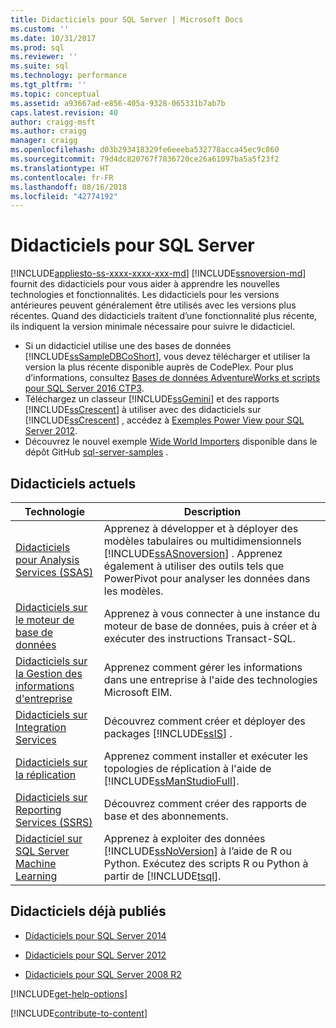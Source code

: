 ```yaml
---
title: Didacticiels pour SQL Server | Microsoft Docs
ms.custom: ''
ms.date: 10/31/2017
ms.prod: sql
ms.reviewer: ''
ms.suite: sql
ms.technology: performance
ms.tgt_pltfrm: ''
ms.topic: conceptual
ms.assetid: a93667ad-e856-405a-9328-065331b7ab7b
caps.latest.revision: 40
author: craigg-msft
ms.author: craigg
manager: craigg
ms.openlocfilehash: d03b293418329fe6eeeba532778acca45ec9c860
ms.sourcegitcommit: 79d4dc820767f7836720ce26a61097ba5a5f23f2
ms.translationtype: HT
ms.contentlocale: fr-FR
ms.lasthandoff: 08/16/2018
ms.locfileid: "42774192"
---
```

# <a name="tutorials-for-sql-server"></a>Didacticiels pour SQL Server
[!INCLUDE[appliesto-ss-xxxx-xxxx-xxx-md](../includes/appliesto-ss-xxxx-xxxx-xxx-md.md)]
[!INCLUDE[ssnoversion-md](../includes/ssnoversion-md.md)] fournit des didacticiels pour vous aider à apprendre les nouvelles technologies et fonctionnalités. Les didacticiels pour les versions antérieures peuvent généralement être utilisés avec les versions plus récentes. Quand des didacticiels traitent d’une fonctionnalité plus récente, ils indiquent la version minimale nécessaire pour suivre le didacticiel.  
     
-   Si un didacticiel utilise une des bases de données [!INCLUDE[ssSampleDBCoShort](../includes/sssampledbcoshort-md.md)], vous devez télécharger et utiliser la version la plus récente disponible auprès de CodePlex. Pour plus d’informations, consultez [Bases de données AdventureWorks et scripts pour SQL Server 2016 CTP3](https://www.microsoft.com/download/details.aspx?id=49502).    
-   Téléchargez un classeur [!INCLUDE[ssGemini](../includes/ssgemini-md.md)] et des rapports [!INCLUDE[ssCrescent](../includes/sscrescent-md.md)] à utiliser avec des didacticiels sur [!INCLUDE[ssCrescent](../includes/sscrescent-md.md)] , accédez à [Exemples Power View pour SQL Server 2012](http://go.microsoft.com/fwlink/?LinkId=220734).  
- Découvrez le nouvel exemple [Wide World Importers](../sample/world-wide-importers/wide-world-importers-documentation.md) disponible dans le dépôt GitHub [sql-server-samples](https://github.com/Microsoft/sql-server-samples) . 

 
## <a name="current-tutorials"></a>Didacticiels actuels  
  
|Technologie|Description|  
|--------------|---------------|  
|[Didacticiels pour Analysis Services &#40;SSAS&#41;](../analysis-services/analysis-services-tutorials-ssas.md)|Apprenez à développer et à déployer des modèles tabulaires ou multidimensionnels [!INCLUDE[ssASnoversion](../includes/ssasnoversion-md.md)] . Apprenez également à utiliser des outils tels que PowerPivot pour analyser les données dans les modèles.|  
|[Didacticiels sur le moteur de base de données](../relational-databases/database-engine-tutorials.md)|Apprenez à vous connecter à une instance du moteur de base de données, puis à créer et à exécuter des instructions Transact-SQL.|  
|[Didacticiels sur la Gestion des informations d'entreprise](http://msdn.microsoft.com/library/8745dc80-193d-4de0-9f17-ba648ab1e81c)|Apprenez comment gérer les informations dans une entreprise à l'aide des technologies Microsoft EIM.|  
|[Didacticiels sur Integration Services](../integration-services/integration-services-tutorials.md)|Découvrez comment créer et déployer des packages [!INCLUDE[ssIS](../includes/ssis-md.md)] .|  
|[Didacticiels sur la réplication](../relational-databases/replication/replication-tutorials.md)|Apprenez comment installer et exécuter les topologies de réplication à l'aide de [!INCLUDE[ssManStudioFull](../includes/ssmanstudiofull-md.md)].|  
|[Didacticiels sur Reporting Services &#40;SSRS&#41;](../reporting-services/reporting-services-tutorials-ssrs.md)|Découvrez comment créer des rapports de base et des abonnements.|  
|[Didacticiel sur SQL Server Machine Learning](../advanced-analytics/tutorials/machine-learning-services-tutorials.md)|Apprenez à exploiter des données [!INCLUDE[ssNoVersion](../includes/ssnoversion-md.md)] à l’aide de R ou Python. Exécutez des scripts R ou Python à partir de [!INCLUDE[tsql](../includes/tsql-md.md)].|  
  
 ## <a name="previously-published-tutorials"></a>Didacticiels déjà publiés 
  
 - [Didacticiels pour SQL Server 2014](https://msdn.microsoft.com/library/hh231699(v=sql.120).aspx)  
  
 - [Didacticiels pour SQL Server 2012](https://msdn.microsoft.com/library/hh231699(v=sql.110).aspx)  
  
 - [Didacticiels pour SQL Server 2008 R2](http://msdn.microsoft.com/library/ms167593.aspx)   

[!INCLUDE[get-help-options](../includes/paragraph-content/get-help-options.md)]

[!INCLUDE[contribute-to-content](../includes/paragraph-content/contribute-to-content.md)]